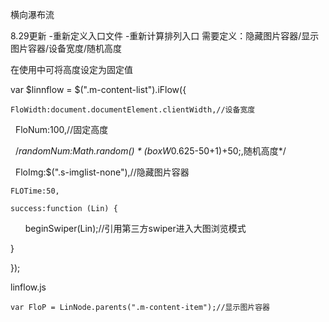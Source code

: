 横向瀑布流

8.29更新
-重新定义入口文件
-重新计算排列入口
需要定义：隐藏图片容器/显示图片容器/设备宽度/随机高度

在使用中可将高度设定为固定值

var $linnflow = $(".m-content-list").iFlow({

    FloWidth:document.documentElement.clientWidth,//设备宽度
    
    FloNum:100,//固定高度
    
    /*randomNum:Math.random() * (boxW*0.625-50+1)+50;,随机高度*/
    
    FloImg:$(".s-imglist-none"),//隐藏图片容器
    
    FLOTime:50,
    
    success:function (Lin) {
    
        beginSwiper(Lin);//引用第三方swiper进入大图浏览模式
        
  }
  
});

linflow.js


    var FloP = LinNode.parents(".m-content-item");//显示图片容器
    
